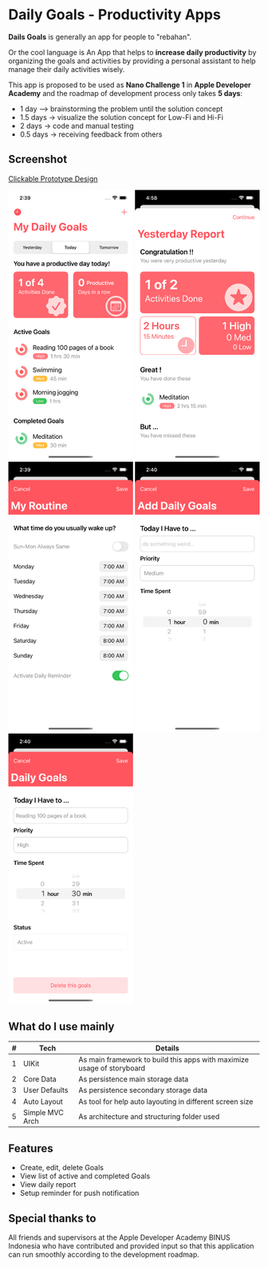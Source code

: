 
# Daily Goals - Productivity Apps

**Dails Goals** is generally an app for people to "rebahan".

Or the cool language is An App that helps to **increase daily productivity** by organizing the goals and activities by providing a personal assistant to help manage their daily activities wisely.

This app is proposed to be used as **Nano Challenge 1** in **Apple Developer Academy** and the roadmap of development process only takes **5 days**:
- 1 day --> brainstorming the problem until the solution concept
- 1.5 days -> visualize the solution concept for Low-Fi and Hi-Fi
- 2 days -> code and manual testing 
- 0.5 days -> receiving feedback from others
## Screenshot

[Clickable Prototype Design](https://sketch.com/s/a02b96b4-1526-473d-aa20-618b5f7a212e/a/7yo7J7Y/play)

<img src="/Screenshots/1. My Daily Goals Screen.png" width="250" alt="My Daily Goals Screen"> <img src="/Screenshots/2. Yesterday Report Screen.png" width="250" alt="Yesterday Report Screen"> <img src="/Screenshots/3. Edit My Routine Screen.png" width="250" alt="Edit My Routine Screen"> <img src="/Screenshots/4. Add Daily Goals Screen.png" width="250" alt="Add Daily Goals Screen"> <img src="/Screenshots/5. Edit Daily Goals Screen.png" width="250" alt="Edit Daily Goals Screen">

## What do I use mainly

| # | Tech                 | Details                                                                       |
| - | -------------------- | ----------------------------------------------------------------------------- |
| 1 | UIKit                | As main framework to build this apps with maximize usage of storyboard        |
| 2 | Core Data            | As persistence main storage data                                              |
| 3 | User Defaults        | As persistence secondary storage data                                         |
| 4 | Auto Layout          | As tool for help auto layouting in different screen size                      |
| 5 | Simple MVC Arch      | As architecture and structuring folder used                                   |


## Features

- Create, edit, delete Goals 
- View list of active and completed Goals
- View daily report
- Setup reminder for push notification


## Special thanks to

All friends and supervisors at the Apple Developer Academy BINUS Indonesia who have contributed and provided input so that this application can run smoothly according to the development roadmap.
